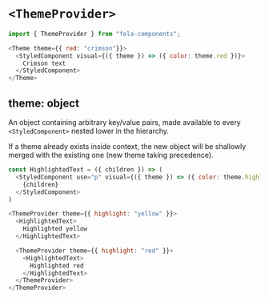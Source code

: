 # `<ThemeProvider>`

```js
import { ThemeProvider } from "fela-components";

<Theme theme={{ red: "crimson"}}>
  <StyledComponent visual={({ theme }) => ({ color: theme.red })}>
    Crimson text
  </StyledComponent>
</Theme>
```

## theme: object

An object containing arbitrary key/value pairs, made available to every `<StyledComponent>` nested lower in the hierarchy.

If a theme already exists inside context, the new object will be shallowly merged with the existing one (new theme taking precedence).

```js
const HighlightedText = ({ children }) => (
  <StyledComponent use="p" visual={({ theme }) => ({ color: theme.highlight })}>
    {children}
  </StyledComponent>
)

<ThemeProvider theme={{ highlight: "yellow" }}>
  <HighlightedText>
    Highlighted yellow
  </HighlightedText>

  <ThemeProvider theme={{ highlight: "red" }}>
    <HighlightedText>
      Highlighted red
    </HighlightedText>
  </ThemeProvider>
</ThemeProvider>
```
